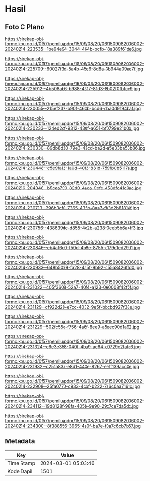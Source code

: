 # Hasil

## Foto C Plano

https://sirekap-obj-formc.kpu.go.id/0f57/pemilu/pdpr/15/09/08/20/06/1509082006002-20240214-223535--1be94e94-3044-464b-bcfb-18a389f61de6.jpg

https://sirekap-obj-formc.kpu.go.id/0f57/pemilu/pdpr/15/09/08/20/06/1509082006002-20240214-225709--60027f3d-5a4b-45e6-8d8a-3b944a09ae7f.jpg

https://sirekap-obj-formc.kpu.go.id/0f57/pemilu/pdpr/15/09/08/20/06/1509082006002-20240214-225912--4b508ab6-b988-4317-81d3-8b02f0fbfce9.jpg

https://sirekap-obj-formc.kpu.go.id/0f57/pemilu/pdpr/15/09/08/20/06/1509082006002-20240214-230055--215ef232-b90f-463b-bcd6-dba0d9194baf.jpg

https://sirekap-obj-formc.kpu.go.id/0f57/pemilu/pdpr/15/09/08/20/06/1509082006002-20240214-230233--124ed2cf-9312-430f-a651-bf0799e21b0b.jpg

https://sirekap-obj-formc.kpu.go.id/0f57/pemilu/pdpr/15/09/08/20/06/1509082006002-20240214-230330--89db8d20-79e3-42cd-ba2d-a5e33ba53b86.jpg

https://sirekap-obj-formc.kpu.go.id/0f57/pemilu/pdpr/15/09/08/20/06/1509082006002-20240214-230448--c5e9fa12-1a0d-40f3-831d-759fb0b5117a.jpg

https://sirekap-obj-formc.kpu.go.id/0f57/pemilu/pdpr/15/09/08/20/06/1509082006002-20240216-204346--b5caa799-32d0-4aea-9cfe-453dfe41c0ae.jpg

https://sirekap-obj-formc.kpu.go.id/0f57/pemilu/pdpr/15/09/08/20/06/1509082006002-20240214-230713--296b3cf0-7365-435b-8aa7-fb3d2b81814f.jpg

https://sirekap-obj-formc.kpu.go.id/0f57/pemilu/pdpr/15/09/08/20/06/1509082006002-20240214-230756--438639dc-d855-4e2b-a238-0eeb5b6a4ff3.jpg

https://sirekap-obj-formc.kpu.go.id/0f57/pemilu/pdpr/15/09/08/20/06/1509082006002-20240214-230846--eb4af6d0-f50d-4b8e-8755-c179c1ed29d1.jpg

https://sirekap-obj-formc.kpu.go.id/0f57/pemilu/pdpr/15/09/08/20/06/1509082006002-20240214-230933--648b5099-fa28-4a5f-9b92-d55a8426f1d0.jpg

https://sirekap-obj-formc.kpu.go.id/0f57/pemilu/pdpr/15/09/08/20/06/1509082006002-20240214-231022--405f3608-52a7-40f4-a123-060008f42f5f.jpg

https://sirekap-obj-formc.kpu.go.id/0f57/pemilu/pdpr/15/09/08/20/06/1509082006002-20240214-231129--cf922d28-e7cc-4032-9e5f-bbcbd927f38e.jpg

https://sirekap-obj-formc.kpu.go.id/0f57/pemilu/pdpr/15/09/08/20/06/1509082006002-20240214-231229--502fc55e-f756-4a6f-8ee9-a5eec90d1a92.jpg

https://sirekap-obj-formc.kpu.go.id/0f57/pemilu/pdpr/15/09/08/20/06/1509082006002-20240214-231324--c6e3e358-040f-4ba9-ac64-c0729c2fafc6.jpg

https://sirekap-obj-formc.kpu.go.id/0f57/pemilu/pdpr/15/09/08/20/06/1509082006002-20240214-231932--c251a83a-e8d1-443e-8267-ee1f139acc0e.jpg

https://sirekap-obj-formc.kpu.go.id/0f57/pemilu/pdpr/15/09/08/20/06/1509082006002-20240214-232908--25fa0770-c933-4cbf-b222-7a6c0aa7161c.jpg

https://sirekap-obj-formc.kpu.go.id/0f57/pemilu/pdpr/15/09/08/20/06/1509082006002-20240214-234112--19d8128f-98fa-405b-9e90-29c7ce7da5dc.jpg

https://sirekap-obj-formc.kpu.go.id/0f57/pemilu/pdpr/15/09/08/20/06/1509082006002-20240214-234300--8f388556-3965-4a0f-ba7e-f0a7c6cb7b57.jpg


## Metadata

| Key        | Value               |
| ---------- | ------------------- |
| Time Stamp | 2024-03-01 05:03:46 |
| Kode Dapil | 1501                |



